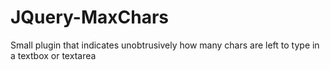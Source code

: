 # JQuery-MaxChars
Small plugin that indicates unobtrusively how many chars are left to type in a textbox or textarea
